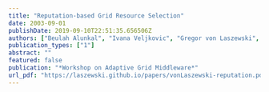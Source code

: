 ```yaml
---
title: "Reputation-based Grid Resource Selection"
date: 2003-09-01
publishDate: 2019-09-10T22:51:35.656506Z
authors: ["Beulah Alunkal", "Ivana Veljkovic", "Gregor von Laszewski", "Kaizar Amin"]
publication_types: ["1"]
abstract: ""
featured: false
publication: "*Workshop on Adaptive Grid Middleware*"
url_pdf: "https://laszewski.github.io/papers/vonLaszewski-reputation.pdf"
---
```


